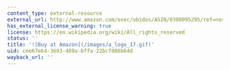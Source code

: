 ```yaml
---
content_type: external-resource
external_url: http://www.amazon.com/exec/obidos/ASIN/0300095295/ref=nosim/mitopencourse-20
has_external_license_warning: true
license: https://en.wikipedia.org/wiki/All_rights_reserved
status: ''
title: '![Buy at Amazon](/images/a_logo_17.gif)'
uid: cee67e64-3693-469a-bffa-22bcf806b64d
wayback_url: ''
---
```

